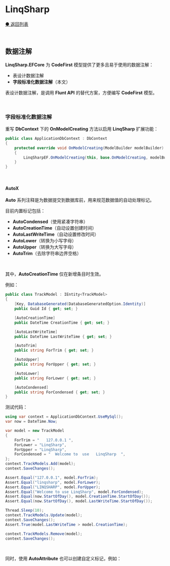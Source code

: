 # LinqSharp

[● 返回列表](https://github.com/zmjack/LinqSharp/blob/master/README-CN.md)

<br/>

## 数据注解

**LinqSharp.EFCore** 为 **CodeFirst** 模型提供了更多且易于使用的数据注解：

- 表设计数据注解
- **字段标准化数据注解**（本文）

表设计数据注解，是调用 **Flunt API** 的替代方案，方便编写 **CodeFirst** 模型。

<br/>

### 字段标准化数据注解

重写 **DbContext** 下的 **OnModelCreating** 方法以启用 **LinqSharp** 扩展功能：

```csharp
public class ApplicationDbContext : DbContext
{
    protected override void OnModelCreating(ModelBuilder modelBuilder)
    {
        LinqSharpEF.OnModelCreating(this, base.OnModelCreating, modelBuilder);
    }
}
```

<br/>

#### AutoX

**Auto** 系列注释是为数据提交到数据库前，用来规范数据值的自动处理标记。

目前内置标记包括：

- **AutoCondensed**（使用紧凑字符串）
- **AutoCreationTime**（自动设置创建时间）
- **AutoLastWriteTime**（自动设置修改时间）
- **AutoLower**（转换为小写字母）
- **AutoUpper**（转换为大写字母）
- **AutoTrim**（去除字符串边界空格）

<br/>

其中，**AutoCreationTime** 仅在新增条目时生效。

例如：

```csharp
public class TrackModel : IEntity<TrackModel>
{
    [Key, DatabaseGenerated(DatabaseGeneratedOption.Identity)]
    public Guid Id { get; set; }

    [AutoCreationTime]
    public DateTime CreationTime { get; set; }

    [AutoLastWriteTime]
    public DateTime LastWriteTime { get; set; }

    [AutoTrim]
    public string ForTrim { get; set; }

    [AutoUpper]
    public string ForUpper { get; set; }

    [AutoLower]
    public string ForLower { get; set; }

    [AutoCondensed]
    public string ForCondensed { get; set; }
}
```

测试代码：

```csharp
using var context = ApplicationDbContext.UseMySql();
var now = DateTime.Now;

var model = new TrackModel
{
    ForTrim = "   127.0.0.1 ",
    ForLower = "LinqSharp",
    ForUpper = "LinqSharp",
    ForCondensed = "  Welcome to  use   LinqSharp  ",
};
context.TrackModels.Add(model);
context.SaveChanges();

Assert.Equal("127.0.0.1", model.ForTrim);
Assert.Equal("linqsharp", model.ForLower);
Assert.Equal("LINQSHARP", model.ForUpper);
Assert.Equal("Welcome to use LinqSharp", model.ForCondensed);
Assert.Equal(now.StartOfDay(), model.CreationTime.StartOfDay());
Assert.Equal(now.StartOfDay(), model.LastWriteTime.StartOfDay());

Thread.Sleep(10);
context.TrackModels.Update(model);
context.SaveChanges();
Assert.True(model.LastWriteTime > model.CreationTime);

context.TrackModels.Remove(model);
context.SaveChanges();
```

<br/>

同时，使用 **AutoAttribute** 也可以创建自定义标记，例如：

